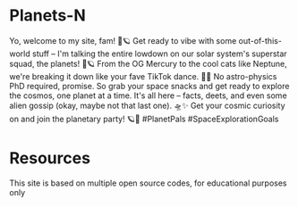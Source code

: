 # Planets-N
Yo, welcome to my site, fam! 🌌🪐 Get ready to vibe with some out-of-this-world stuff – I'm talking the entire lowdown on our solar system's superstar squad, the planets! 🚀🪐 From the OG Mercury to the cool cats like Neptune, we're breaking it down like your fave TikTok dance. 🕺💫 No astro-physics PhD required, promise. So grab your space snacks and get ready to explore the cosmos, one planet at a time. It's all here – facts, deets, and even some alien gossip (okay, maybe not that last one). 🛸✨ Get your cosmic curiosity on and join the planetary party! 🪐🎉 #PlanetPals #SpaceExplorationGoals

# Resources
This site is based on multiple open source codes, for educational purposes only

